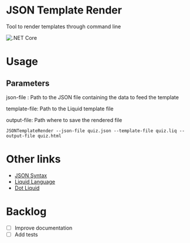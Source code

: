 # JSON Template Render
Tool to render templates through command line

![.NET Core](https://github.com/crisfervil/JSONTemplateRender/workflows/.NET%20Core/badge.svg)

# Usage

## Parameters

json-file : Path to the JSON file containing the data to feed the template

template-file: Path to the Liquid template file

output-file: Path where to save the rendered file

```console
JSONTemplateRender --json-file quiz.json --template-file quiz.liq --output-file quiz.html
```
# Other links

- [JSON Syntax](https://www.json.org/json-en.html)
- [Liquid Language](https://shopify.github.io/liquid/)
- [Dot Liquid](http://dotliquidmarkup.org/)

# Backlog
- [ ] Improve documentation
- [ ] Add tests
